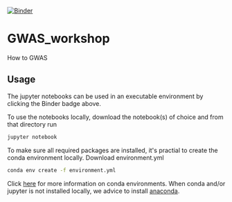 [![Binder](https://mybinder.org/badge_logo.svg)](https://mybinder.org/v2/gh/picla/GWAS_workshop/master)
# GWAS_workshop
How to GWAS

## Usage
The jupyter notebooks can be used in an executable environment by clicking the Binder badge above.

To use the notebooks locally, download the notebook(s) of choice and from that directory run

```bash
jupyter notebook
```

To make sure all required packages are installed, it's practial to create the conda environment locally.
Download environment.yml

```bash
conda env create -f environment.yml
```

Click [here](https://docs.conda.io/projects/conda/en/latest/user-guide/tasks/manage-environments.html#sharing-an-environment) for more information on conda environments.
When conda and/or jupyter is not installed locally, we advice to install [anaconda](https://www.anaconda.com/distribution/).
